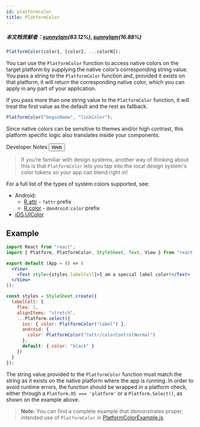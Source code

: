 ```yaml
---
id: platformcolor
title: PlatformColor
---
```


##### 本文档贡献者：[sunnylqm](https://github.com/search?q=sunnylqm&type=Users)(83.12%), [sunnylqm](https://github.com/search?q=sunnylqm&type=Users)(16.88%)

```js
PlatformColor(color1, [color2, ...colorN]);
```

You can use the `PlatformColor` function to access native colors on the target platform by supplying the native color’s corresponding string value. You pass a string to the `PlatformColor` function and, provided it exists on that platform, it will return the corresponding native color, which you can apply in any part of your application.

If you pass more than one string value to the `PlatformColor` function, it will treat the first value as the default and the rest as fallback.

```js
PlatformColor("bogusName", "linkColor");
```

Since native colors can be sensitive to themes and/or high contrast, this platform specific logic also translates inside your components.

<div class="toggler">
  <span>Developer Notes</span>
  <span role="tablist" class="toggle-devNotes">
    <button role="tab" class="button-webNote" onclick="displayTabs('devNotes', 'webNote')">Web</button>
  </span>
</div>

<block class="webNote devNotes" />

> If you’re familiar with design systems, another way of thinking about this is that `PlatformColor` lets you tap into the local design system's color tokens so your app can blend right in!

<block class="endBlock devNotes" />

For a full list of the types of system colors supported, see:

- Android:
  - [R.attr](https://developer.android.com/reference/android/R.attr) - `?attr` prefix
  - [R.color](https://developer.android.com/reference/android/R.color) - `@android:color` prefix
- [iOS UIColor](https://developer.apple.com/documentation/uikit/uicolor/ui_element_colors)

## Example

```jsx
import React from "react";
import { Platform, PlatformColor, StyleSheet, Text, View } from "react-native";

export default (App = () => (
  <View>
    <Text style={styles.labelCell}>I am a special label color!</Text>
  </View>
));

const styles = StyleSheet.create({
  labelCell: {
    flex: 1,
    alignItems: "stretch",
    ...Platform.select({
      ios: { color: PlatformColor("label") },
      android: {
        color: PlatformColor("?attr/colorControlNormal")
      },
      default: { color: "black" }
    })
  }
});
```

The string value provided to the `PlatformColor` function must match the string as it exists on the native platform where the app is running. In order to avoid runtime errors, the function should be wrapped in a platform check, either through a `Platform.OS === 'platform'` or a `Platform.Select()`, as shown on the example above.

> **Note:** You can find a complete example that demonstrates proper, intended use of `PlatformColor` in [PlatformColorExample.js](https://github.com/facebook/react-native/blob/master/packages/rn-tester/js/examples/PlatformColor/PlatformColorExample.js).
